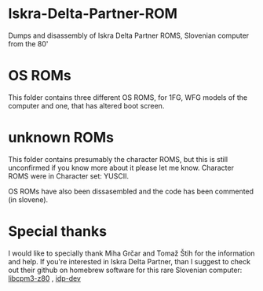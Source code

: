 # Iskra-Delta-Partner-ROM
Dumps and disassembly of Iskra Delta Partner ROMS, Slovenian computer from the 80'

# OS ROMs
This folder contains three different OS ROMS, for 1FG, WFG models of the computer and one, that has altered boot screen.

# unknown ROMs
This folder contains presumably the character ROMS, but this is still unconfirmed if you know more about it please let me know. Character ROMS were in Character set: YUSCII. 

OS ROMs have also been dissasembled and the code has been commented (in slovene).


# Special thanks
I would like to specially thank Miha Grčar and  Tomaž Štih for the information and help.
If you're interested in Iskra Delta Partner, than I suggest to check out their github on homebrew software for this rare Slovenian computer:
[libcpm3-z80](https://github.com/tstih/libcpm3-z80 "Standard C Library for Digital Research's CP/M 3") ,
[idp-dev](https://github.com/tstih/idp-dev "Repository, dedicated to the Iskra Delta Partner development.")

